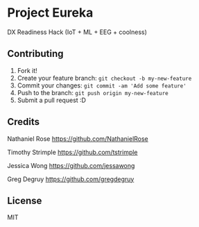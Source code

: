 # Project Eureka

DX Readiness Hack (IoT + ML + EEG + coolness)

## Contributing

1. Fork it!
2. Create your feature branch: `git checkout -b my-new-feature`
3. Commit your changes: `git commit -am 'Add some feature'`
4. Push to the branch: `git push origin my-new-feature`
5. Submit a pull request :D

## Credits

Nathaniel Rose https://github.com/NathanielRose

Timothy Strimple https://github.com/tstrimple

Jessica Wong https://github.com/jessawong

Greg Degruy https://github.com/gregdegruy

## License

MIT
